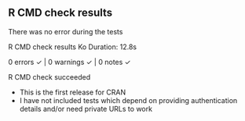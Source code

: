 ## R CMD check results

There was no error during the tests

 R CMD check results  Ko
Duration: 12.8s

0 errors ✓ | 0 warnings ✓ | 0 notes ✓

R CMD check succeeded

* This is the first release for CRAN
* I have not included tests which depend on providing authentication details and/or need private URLs to work

